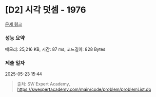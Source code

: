 # [D2] 시각 덧셈 - 1976 

[문제 링크](https://swexpertacademy.com/main/code/problem/problemDetail.do?contestProbId=AV5PttaaAZIDFAUq) 

### 성능 요약

메모리: 25,216 KB, 시간: 87 ms, 코드길이: 828 Bytes

### 제출 일자

2025-05-23 15:44



> 출처: SW Expert Academy, https://swexpertacademy.com/main/code/problem/problemList.do